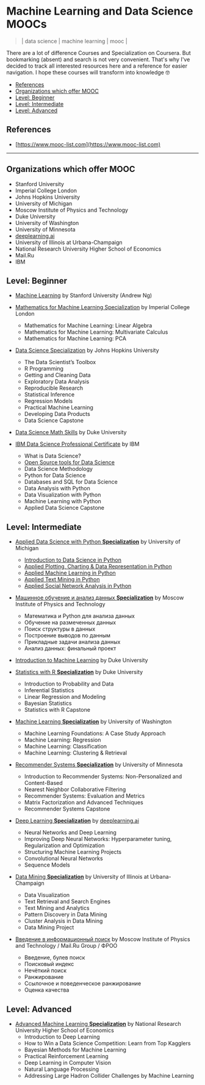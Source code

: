 # Machine Learning and Data Science MOOCs
> | data science | machine learning | mooc |

There are a lot of difference Courses and Specialization on Coursera. But bookmarking (absent) and search is not very convenient. That's why I've decided to track all interested resources here and a reference for easier navigation. I hope these courses will transform into knowledge 🤓

- [References](#references)
- [Organizations which offer MOOC](#organizations-which-offer-mooc)
- [Level: Beginner](#level-beginner)
- [Level: Intermediate](#level-intermediate)
- [Level: Advanced](#level-advanced)

## References

- [https://www.mooc-list.com](https://www.mooc-list.com)

---

## Organizations which offer MOOC

- Stanford University
- Imperial College London
- Johns Hopkins University
- University of Michigan
- Moscow Institute of Physics and Technology
- Duke University
- University of Washington
- University of Minnesota
- [deeplearning.ai](https://www.deeplearning.ai/)
- University of Illinois at Urbana-Champaign
- National Research University Higher School of Economics
- Mail.Ru
- IBM

## Level: Beginner

- [Machine Learning](https://www.coursera.org/learn/machine-learning) by Stanford University (Andrew Ng)

- [Mathematics for Machine Learning Specialization](https://www.coursera.org/specializations/mathematics-machine-learning) by Imperial College London
  - Mathematics for Machine Learning: Linear Algebra
  - Mathematics for Machine Learning: Multivariate Calculus
  - Mathematics for Machine Learning: PCA
  
- [Data Science Specialization](https://www.coursera.org/specializations/jhu-data-science) by Johns Hopkins University
  - The Data Scientist’s Toolbox
  - R Programming
  - Getting and Cleaning Data
  - Exploratory Data Analysis
  - Reproducible Research
  - Statistical Inference
  - Regression Models
  - Practical Machine Learning
  - Developing Data Products
  - Data Science Capstone

- [Data Science Math Skills](https://www.coursera.org/learn/datasciencemathskills) by Duke University
  
- [IBM Data Science Professional Certificate](https://www.coursera.org/specializations/ibm-data-science-professional-certificate) by IBM
  - What is Data Science?
  - [Open Source tools for Data Science](https://www.coursera.org/learn/open-source-tools-for-data-science)
  - Data Science Methodology
  - Python for Data Science
  - Databases and SQL for Data Science
  - Data Analysis with Python
  - Data Visualization with Python
  - Machine Learning with Python
  - Applied Data Science Capstone
  
## Level: Intermediate

- [Applied Data Science with Python **Specialization**](https://www.coursera.org/specializations/data-science-python) by University of Michigan
  - [Introduction to Data Science in Python](https://www.coursera.org/learn/python-data-analysis?specialization=data-science-python)
  - [Applied Plotting, Charting & Data Representation in Python](https://www.coursera.org/learn/python-plotting?specialization=data-science-python)
  - [Applied Machine Learning in Python](https://www.coursera.org/learn/python-machine-learning?specialization=data-science-python)
  - [Applied Text Mining in Python](https://www.coursera.org/learn/python-text-mining?specialization=data-science-python)
  - [Applied Social Network Analysis in Python](https://www.coursera.org/learn/python-social-network-analysis)

- [Машинное обучение и анализ данных **Specialization**](https://www.coursera.org/specializations/machine-learning-data-analysis) by Moscow Institute of Physics and Technology
  - Математика и Python для анализа данных
  - Обучение на размеченных данных
  - Поиск структуры в данных
  - Построение выводов по данным
  - Прикладные задачи анализа данных
  - Анализ данных: финальный проект

- [Introduction to Machine Learning](https://www.coursera.org/learn/machine-learning-duke) by Duke University

- [Statistics with R **Specialization**](https://www.coursera.org/specializations/statistics) by Duke University
  - Introduction to Probability and Data
  - Inferential Statistics
  - Linear Regression and Modeling
  - Bayesian Statistics
  - Statistics with R Capstone

- [Machine Learning **Specialization**](https://www.coursera.org/specializations/machine-learning) by University of Washington
  - Machine Learning Foundations: A Case Study Approach
  - Machine Learning: Regression
  - Machine Learning: Classification
  - Machine Learning: Clustering & Retrieval

- [Recommender Systems **Specialization**](https://www.coursera.org/specializations/recommender-systems) by University of Minnesota
  - Introduction to Recommender Systems: Non-Personalized and Content-Based
  - Nearest Neighbor Collaborative Filtering
  - Recommender Systems: Evaluation and Metrics
  - Matrix Factorization and Advanced Techniques
  - Recommender Systems Capstone

- [Deep Learning **Specialization**](https://www.coursera.org/specializations/deep-learning) by [deeplearning.ai](https://www.deeplearning.ai/)
  - Neural Networks and Deep Learning
  - Improving Deep Neural Networks: Hyperparameter tuning, Regularization and Optimization
  - Structuring Machine Learning Projects
  - Convolutional Neural Networks
  - Sequence Models

- [Data Mining **Specialization**](https://www.coursera.org/specializations/data-mining) by University of Illinois at Urbana-Champaign
  - Data Visualization
  - Text Retrieval and Search Engines
  - Text Mining and Analytics
  - Pattern Discovery in Data Mining
  - Cluster Analysis in Data Mining
  - Data Mining Project

- [Введение в информационный поиск](https://www.coursera.org/learn/vvedeniye-informatsionnyy-poisk) by Moscow Institute of Physics and Technology / Mail.Ru Group / ФРОО
  - Введение, булев поиск
  - Поисковый индекс
  - Нечёткий поиск
  - Ранжирование
  - Ссылочное и поведенческое ранжирование
  - Оценка качества

## Level: Advanced

- [Advanced Machine Learning **Specialization**](https://www.coursera.org/specializations/aml) by National Research University Higher School of Economics
  - Introduction to Deep Learning
  - How to Win a Data Science Competition: Learn from Top Kagglers
  - Bayesian Methods for Machine Learning
  - Practical Reinforcement Learning
  - Deep Learning in Computer Vision
  - Natural Language Processing
  - Addressing Large Hadron Collider Challenges by Machine Learning
